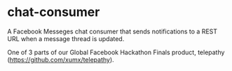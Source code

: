 chat-consumer
=============

A Facebook Messeges chat consumer that sends notifications to a REST URL when a message thread is updated.

One of 3 parts of our Global Facebook Hackathon Finals product, telepathy (https://github.com/xumx/telepathy).
